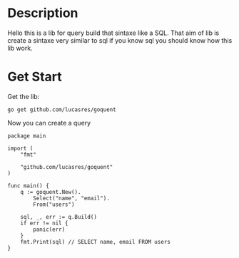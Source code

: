 # Description

Hello this is a lib for query build that sintaxe like a SQL. That aim of lib is create a sintaxe very similar to sql if you know sql you should know how this lib work. 

# Get Start

Get the lib:

```
go get github.com/lucasres/goquent
```

Now you can create a query

```
package main

import (
	"fmt"

	"github.com/lucasres/goquent"
)

func main() {
	q := goquent.New().
		Select("name", "email").
		From("users")

	sql, _, err := q.Build()
	if err != nil {
		panic(err)
	}
	fmt.Print(sql) // SELECT name, email FROM users
}
```


